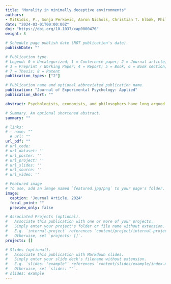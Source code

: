 ```yaml
---
title: "Morality in minimally deceptive environments"
authors:
- Mitkidis, P., Sonja Perkovic, Aaron Nichols, Christian T. Elbæk, Philipp Gerlach, and Dan Ariely.
date: "2024-03-01T00:00:00Z"
doi: "https://doi.org/10.1037/xap0000476"
weight: 8

# Schedule page publish date (NOT publication's date).
publishDate: ""

# Publication type.
# Legend: 0 = Uncategorized; 1 = Conference paper; 2 = Journal article;
# 3 = Preprint / Working Paper; 4 = Report; 5 = Book; 6 = Book section;
# 7 = Thesis; 8 = Patent
publication_types: ["2"]

# Publication name and optional abbreviated publication name.
publication: "Journal of Experimental Psychology: Applied"
publication_short: ""

abstract: Psychologists, economists, and philosophers have long argued that in environments where deception is normative, moral behavior is harmed. In this article, we show that individuals making decisions within minimally deceptive environments do not behave more dishonestly than in nondeceptive environments. We demonstrate the latter using an example of experimental deception within established institutions, such as laboratories and institutional review boards. We experimentally manipulated whether participants received information about their deception. Across three well-powered studies, we empirically demonstrate that minimally deceptive environments do not affect downstream dishonest behavior. Only when participants were in a minimally deceptive environment and aware of being observed, their dishonest behavior decreased. Our results show that the relationship between deception and dishonesty might be more complicated than previous interpretations have suggested and expand the understanding of how deception might affect (im)moral behavior. We discuss possible limitations and future directions as well as the applied nature of these findings.

# Summary. An optional shortened abstract.
summary: ""

# links:
# - name: ""
  # url: ""
url_pdf: ""
# url_code: 
# url_dataset: ''
# url_poster: ''
# url_project: ''
# url_slides: ''
# url_source: ''
# url_video: ''

# Featured image
# To use, add an image named `featured.jpg/png` to your page's folder. 
image:
  caption: 'Journal Article, 2024'
  focal_point: ""
  preview_only: false

# Associated Projects (optional).
#   Associate this publication with one or more of your projects.
#   Simply enter your project's folder or file name without extension.
#   E.g. `internal-project` references `content/project/internal-project/index.md`.
#   Otherwise, set `projects: []`.
projects: []

# Slides (optional).
#   Associate this publication with Markdown slides.
#   Simply enter your slide deck's filename without extension.
#   E.g. `slides: "example"` references `content/slides/example/index.md`.
#   Otherwise, set `slides: ""`.
# slides: example
---
```


